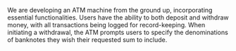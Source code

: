 We are developing an ATM machine from the ground up, incorporating essential functionalities. Users have the ability to both deposit and withdraw money, with all transactions being logged for record-keeping. When initiating a withdrawal, the ATM prompts users to specify the denominations of banknotes they wish their requested sum to include.

